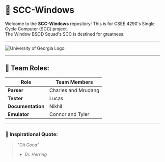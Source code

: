 # 🚀 SCC-Windows
Welcome to the **SCC-Windows** repository! This is for CSEE 4290's Single Cycle Computer (SCC) project.\
The Window BSOD Squad's SCC is destined for greatness.

---

![University of Georgia Logo](https://brand.uga.edu/wp-content/uploads/GEORGIA-FS-FC-2048x883.png)

---

## 👥 Team Roles:

| **Role**           | **Team Members**             |
|--------------------|------------------------------|
| **Parser**         | Charles and Mrudang          |
| **Tester**         | Lucas                        |
| **Documentation**  | Nikhil                       |
| **Emulator**       | Connor and Tyler             |

---

### 🧠 Inspirational Quote:
> *"Git Good"*
> - *Dr. Herring*
